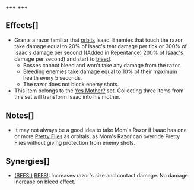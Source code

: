 +++
+++

Effects[]
---------


* Grants a razor familiar that [orbits](/wiki/Familiar#Orbital_Familiars "Familiar") Isaac. Enemies that touch the razor take damage equal to 20% of Isaac's tear damage per tick or 300% of Isaac's damage per second ((Added in Repentance) 200% of Isaac's damage per second) and start to [bleed](/wiki/Bleed "Bleed").
	+ Bosses cannot bleed and won't take any damage from the razor.
	+ Bleeding enemies take damage equal to 10% of their maximum health every 5 seconds.
	+ The razor does not block enemy shots.
* This item belongs to the [Yes Mother?](/wiki/Yes_Mother%3F "Yes Mother?") set. Collecting three items from this set will transform Isaac into his mother.


Notes[]
-------


* It may not always be a good idea to take Mom's Razor if Isaac has one or more [Pretty Flies](/wiki/Familiar#Pretty_Fly "Familiar") as orbitals, as Mom's Razor can override Pretty Flies without giving protection from enemy shots.


Synergies[]
-----------


* [(BFFS!)](/wiki/BFFS! "BFFS!") [BFFS!](/wiki/BFFS! "BFFS!"): Increases razor's size and contact damage. No damage increase on bleed effect.



